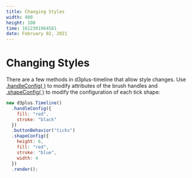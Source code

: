 ```yaml
---
title: Changing Styles
width: 400
height: 100
time: 1612301964581
date: February 02, 2021
---
```


[width]: 400
[height]: 100

# Changing Styles

There are a few methods in d3plus-timeline that allow style changes. Use [.handleConfig( )](https://github.com/d3plus/d3plus-timeline#Timeline.handleConfig) to modify attributes of the brush handles and [.shapeConfig( )](https://github.com/d3plus/d3plus-axis#Axis.shapeConfig) to modify the configuration of each tick shape:

```js
new d3plus.Timeline()
  .handleConfig({
    fill: "red",
    stroke: "black"
  })
  .buttonBehavior("ticks")
  .shapeConfig({
    height: 6,
    fill: "red",
    stroke: "blue",
    width: 4
  })
  .render();
```
